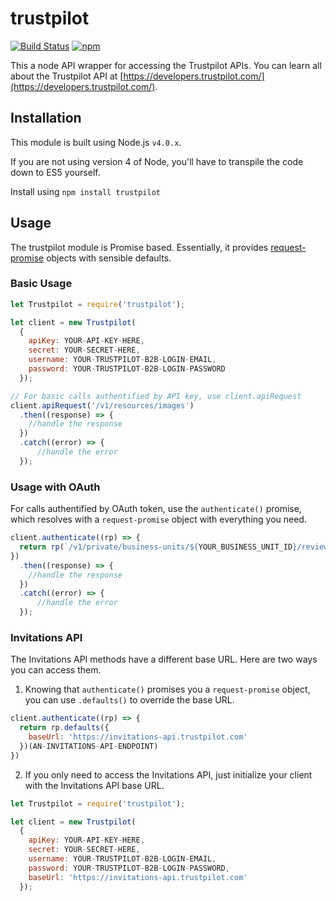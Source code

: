 # trustpilot

[![Build Status](https://travis-ci.org/trustpilot/node-trustpilot.svg?branch=master)](https://travis-ci.org/trustpilot/node-trustpilot) [![npm](https://img.shields.io/npm/v/trustpilot.svg)](https://www.npmjs.com/package/trustpilot)

This a node API wrapper for accessing the Trustpilot APIs. You can learn all about the Trustpilot API at [https://developers.trustpilot.com/](https://developers.trustpilot.com/).

## Installation

This module is built using Node.js `v4.0.x`.

If you are not using version 4 of Node, you'll have to transpile the code down to ES5 yourself.

Install using `npm install trustpilot`

## Usage

The trustpilot module is Promise based. Essentially, it provides [request-promise](https://github.com/request/request-promise) objects with sensible defaults.

### Basic Usage

```js
let Trustpilot = require('trustpilot');

let client = new Trustpilot(
  {
    apiKey: YOUR-API-KEY-HERE,
    secret: YOUR-SECRET-HERE,
    username: YOUR-TRUSTPILOT-B2B-LOGIN-EMAIL,
    password: YOUR-TRUSTPILOT-B2B-LOGIN-PASSWORD
  });

// For basic calls authentified by API key, use client.apiRequest
client.apiRequest('/v1/resources/images')
  .then((response) => {
    //handle the response
  })
  .catch((error) => {
      //handle the error
  });
```

### Usage with OAuth

For calls authentified by OAuth token, use the `authenticate()` promise, which resolves with a `request-promise`
object with everything you need.

```js
client.authenticate((rp) => {
  return rp(`/v1/private/business-units/${YOUR_BUSINESS_UNIT_ID}/reviews`)
})
  .then((response) => {
    //handle the response
  })
  .catch((error) => {
      //handle the error
  });
```

### Invitations API

The Invitations API methods have a different base URL. Here are two ways you can access them.

1. Knowing that `authenticate()` promises you a `request-promise` object, you can use `.defaults()` to override the base URL.

```js
client.authenticate((rp) => {
  return rp.defaults({
    baseUrl: 'https://invitations-api.trustpilot.com'
  })(AN-INVITATIONS-API-ENDPOINT)
})
```

2. If you only need to access the Invitations API, just initialize your client with the Invitations API base URL.
```js
let Trustpilot = require('trustpilot');

let client = new Trustpilot(
  {
    apiKey: YOUR-API-KEY-HERE,
    secret: YOUR-SECRET-HERE,
    username: YOUR-TRUSTPILOT-B2B-LOGIN-EMAIL,
    password: YOUR-TRUSTPILOT-B2B-LOGIN-PASSWORD,
    baseUrl: 'https://invitations-api.trustpilot.com'
  });
```
